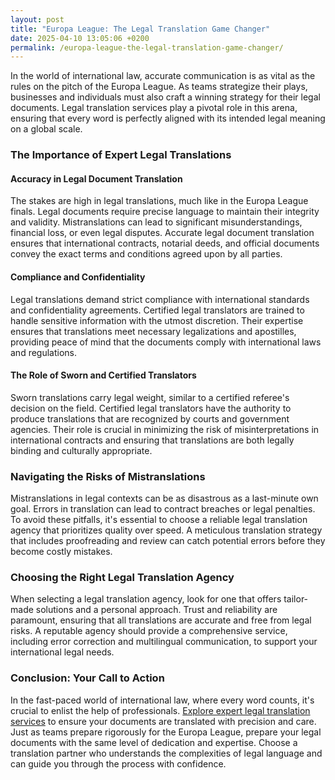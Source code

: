 ```yaml
---
layout: post
title: "Europa League: The Legal Translation Game Changer"
date: 2025-04-10 13:05:06 +0200
permalink: /europa-league-the-legal-translation-game-changer/
---
```



In the world of international law, accurate communication is as vital as the rules on the pitch of the Europa League. As teams strategize their plays, businesses and individuals must also craft a winning strategy for their legal documents. Legal translation services play a pivotal role in this arena, ensuring that every word is perfectly aligned with its intended legal meaning on a global scale.

### The Importance of Expert Legal Translations

#### Accuracy in Legal Document Translation

The stakes are high in legal translations, much like in the Europa League finals. Legal documents require precise language to maintain their integrity and validity. Mistranslations can lead to significant misunderstandings, financial loss, or even legal disputes. Accurate legal document translation ensures that international contracts, notarial deeds, and official documents convey the exact terms and conditions agreed upon by all parties.

#### Compliance and Confidentiality

Legal translations demand strict compliance with international standards and confidentiality agreements. Certified legal translators are trained to handle sensitive information with the utmost discretion. Their expertise ensures that translations meet necessary legalizations and apostilles, providing peace of mind that the documents comply with international laws and regulations.

#### The Role of Sworn and Certified Translators

Sworn translations carry legal weight, similar to a certified referee's decision on the field. Certified legal translators have the authority to produce translations that are recognized by courts and government agencies. Their role is crucial in minimizing the risk of misinterpretations in international contracts and ensuring that translations are both legally binding and culturally appropriate.

### Navigating the Risks of Mistranslations

Mistranslations in legal contexts can be as disastrous as a last-minute own goal. Errors in translation can lead to contract breaches or legal penalties. To avoid these pitfalls, it's essential to choose a reliable legal translation agency that prioritizes quality over speed. A meticulous translation strategy that includes proofreading and review can catch potential errors before they become costly mistakes.

### Choosing the Right Legal Translation Agency

When selecting a legal translation agency, look for one that offers tailor-made solutions and a personal approach. Trust and reliability are paramount, ensuring that all translations are accurate and free from legal risks. A reputable agency should provide a comprehensive service, including error correction and multilingual communication, to support your international legal needs.

### Conclusion: Your Call to Action

In the fast-paced world of international law, where every word counts, it's crucial to enlist the help of professionals. [Explore expert legal translation services](https://www.legaltranslations.be/) to ensure your documents are translated with precision and care. Just as teams prepare rigorously for the Europa League, prepare your legal documents with the same level of dedication and expertise. Choose a translation partner who understands the complexities of legal language and can guide you through the process with confidence.